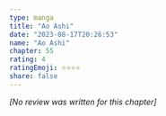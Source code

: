 ```yaml
---
type: manga
title: "Ao Ashi"
date: "2023-08-17T20:26:53"
name: "Ao Ashi"
chapter: 55
rating: 4
ratingEmoji: ⭐️⭐️⭐️⭐️
share: false
---
```


*[No review was written for this chapter]*
